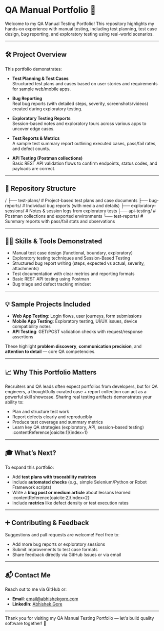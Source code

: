 # QA Manual Portfolio 🧠

Welcome to my QA Manual Testing Portfolio! This repository highlights my hands‑on experience with manual testing, including test planning, test case design, bug reporting, and exploratory testing using real-world scenarios.

---

## 🛠 Project Overview

This portfolio demonstrates:

- **Test Planning & Test Cases**  
  Structured test plans and cases based on user stories and requirements for sample web/mobile apps.

- **Bug Reporting**  
  Real bug reports (with detailed steps, severity, screenshots/videos) created during exploratory testing.

- **Exploratory Testing Reports**  
  Session-based notes and exploratory tours across various apps to uncover edge cases.

- **Test Reports & Metrics**  
  A sample test summary report outlining executed cases, pass/fail rates, and defect counts.

- **API Testing (Postman collections)**  
  Basic REST API validation flows to confirm endpoints, status codes, and payloads are correct.

---

## 📁 Repository Structure

/
├── test-plans/ # Project-based test plans and case documents
├── bug-reports/ # Individual bug reports (with media and details)
├── exploratory-sessions/ # Notes & session logs from exploratory tests
├── api-testing/ # Postman collections and exported environments
└── test-reports/ # Summary reports with pass/fail stats and observations



---

## 🧑‍💻 Skills & Tools Demonstrated

- Manual test case design (functional, boundary, exploratory)
- Exploratory testing techniques and Session-Based Testing
- Structured bug report writing (steps, expected vs actual, severity, attachments)
- Test documentation with clear metrics and reporting formats
- Basic REST API testing using Postman
- Bug triage and defect tracking mindset

---

## 💡 Sample Projects Included

- **Web App Testing**: Login flows, user journeys, form submissions
- **Mobile App Testing**: Exploratory testing, UI/UX issues, device compatibility notes
- **API Testing**: GET/POST validation checks with request/response assertions

These highlight **problem discovery**, **communication precision**, and **attention to detail** — core QA competencies.

---

## 📈 Why This Portfolio Matters

Recruiters and QA leads often expect portfolios from developers, but for QA engineers, a thoughtfully curated case + report collection can act as a powerful skill showcase. Sharing real testing artifacts demonstrates your ability to:

- Plan and structure test work
- Report defects clearly and reproducibly
- Produce test coverage and summary metrics
- Learn key QA strategies (exploratory, API, session-based testing) :contentReference[oaicite:1]{index=1}

---

## 🎓 What’s Next?

To expand this portfolio:

- Add **test plans with traceability matrices**
- Include **automated checks** (e.g., simple Selenium/Python or Robot Framework scripts)
- Write a **blog post or medium article** about lessons learned :contentReference[oaicite:2]{index=2}
- Include **metrics** like defect density or test execution rates

---

## ➕ Contributing & Feedback

Suggestions and pull requests are welcome! Feel free to:

- Add more bug reports or exploratory sessions
- Submit improvements to test case formats
- Share feedback directly via GitHub Issues or via email

---

## 📬 Contact Me

Reach out to me via GitHub or:

- **Email**: email@abhishekgore.com  
- **LinkedIn**: [Abhishek Gore](https://www.linkedin.com/in/abhishekgore-security/)

---

Thank you for visiting my QA Manual Testing Portfolio — let's build quality software together! 🚀
